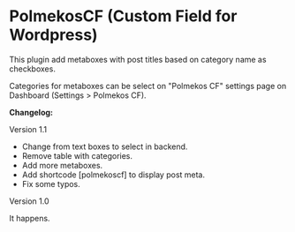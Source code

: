 # PolmekosCF (Custom Field for Wordpress)
This plugin add metaboxes with post titles based on category name as checkboxes.

Categories for metaboxes can be select on "Polmekos CF" settings page on Dashboard
(Settings > Polmekos CF).

**Changelog:**

Version 1.1

- Change from text boxes to select in backend.
- Remove table with categories.
- Add more metaboxes.
- Add shortcode [polmekoscf] to display post meta.
- Fix some typos.

Version 1.0

It happens.
